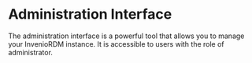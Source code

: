 # Administration Interface

The administration interface is a powerful tool that allows you to manage your InvenioRDM instance. It is accessible to users with the role of administrator.